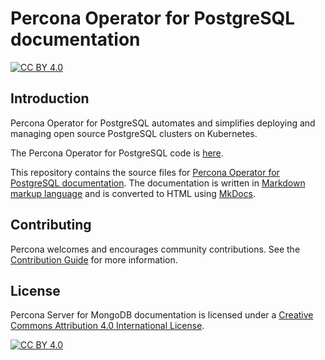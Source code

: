 # Percona Operator for PostgreSQL documentation

[![CC BY 4.0][cc-by-shield]][cc-by]

## Introduction

Percona Operator for PostgreSQL automates and simplifies deploying and managing open source PostgreSQL clusters on Kubernetes. 

The Percona Operator for PostgreSQL code is [here](https://github.com/percona/percona-postgresql-operator).

This repository contains the source files for [Percona Operator for PostgreSQL documentation](https://www.percona.com/doc/percona-backup-mongodb). The documentation is written in [Markdown markup language](https://en.wikipedia.org/wiki/Markdown) and is converted to HTML using [MkDocs](https://www.mkdocs.org/).

## Contributing

Percona welcomes and encourages community contributions. See the [Contribution Guide](CONTRIBUTING.md) for more information.

## License

Percona Server for MongoDB documentation is licensed under a
[Creative Commons Attribution 4.0 International License][cc-by].

[![CC BY 4.0][cc-by-image]][cc-by]

[cc-by]: http://creativecommons.org/licenses/by/4.0/
[cc-by-image]: https://i.creativecommons.org/l/by/4.0/88x31.png
[cc-by-shield]: https://img.shields.io/badge/License-CC%20BY%204.0-lightgrey.svg
